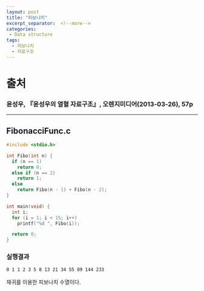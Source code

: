 ```yaml
---
layout: post
title: "피보나치"
excerpt_separator:  <!--more-->
categories:
 - Data structure
tags:
  - 피보나치
  - 자료구조
---
```


# 출처
### 윤성우, 『윤성우의 열혈 자료구조』, 오렌지미디어(2013-03-26), 57p

---

<!--more-->
## FibonacciFunc.c

```cpp
#include <stdio.h>

int Fibo(int n) {
  if (n == 1)
    return 0;
  else if (n == 2)
    return 1;
  else
    return Fibo(n - 1) + Fibo(n - 2);
}

int main(void) {
  int i;
  for (i = 1; i < 15; i++)
    printf("%d ", Fibo(i));

  return 0;
}
```
### 실행결과

```bash
0 1 1 2 3 5 8 13 21 34 55 89 144 233
```

재귀를 이용한 피보나치 수열이다.